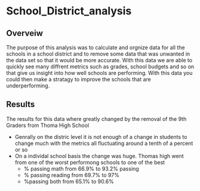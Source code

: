 # School_District_analysis

## Overveiw
The purpose of this analysis was to calculate and orgnize data for all the schools in a school district and to remove some data that was unwanted in the data set so that it would be more accurate. With this data we are able to quickly see many diffrent metrics such as grades, school budgets and so on that give us insight into how well schools are performing. With this data you could then make a stratagy to improve the schools that are underperforming.  

## Results
The results for this data where greatly changed by the removal of the 9th Graders from Thoma High School
* Genrally on the distric level it is not enough of a change in students to change much with the metrics all fluctuating around a tenth of a percent or so
* On a individal school basis the change was huge. Thomas high went from one of the worst performong schools to one of the best
  * % passing math from 66.9% to 93.2% passing   
  * % passing reading from 69.7% to 97%
  * %passing both from 65.1% to 90.6%
  
  
